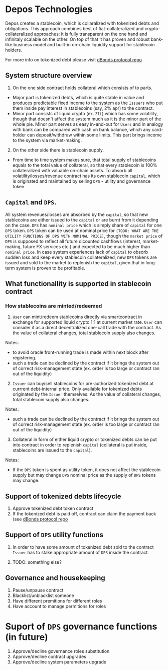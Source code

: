 # Depos Technologies

Depos creates a stablecoin, which is collaralized with tokenized debts and obligations. This approach combines best of fiat-collateralized and crypto-collateralized approaches: it is fully transparent on the one hand and infinitaly scalable on the other. On top of that it has proven and robust bank-like business model and built-in on-chain liquidity support for stablecoin holders.

For more info on tokenized debt please visit [dBonds protocol repo](https://github.com/thedeposbank/zilliqa-dbonds)

## System structure overview
1. On the one side contract holds collateral which consists of to parts.
* Major part is tokenized debts, which is quite stable in value and produces predictable fixed income to the system as the `Issuers` who put them inside pay interest in stablecoins (say, 2% apr) to the contract.
* Minor part consists of liquid crypto (ex. `ZIL`) which has some volatility, though that doesn't affect the system much as it is the minor part of the whole pie. Minor part serves as easy in-and-out for `Users` and in analogy with bank can be compared with cash on bank balance, which any card-holder can deposit/withdraw within some limits. This part brings income to the system via market-making.

2. On the other side there is stablecoin supply.
* From time to time system makes sure, that total supply of stablecoins equals to the total value of collateral, so that every stablecoin is 100% collateralized with valuable on-chain assets. To absorb all volatility/losses/revenue contract has its own stablecoin `capital`, which is originated and maintained by selling `DPS` - utility and governance token.

## `Capital` and `DPS`.
All system revenues/losses are absorbed by the `capital`, so that new stablecoins are either issued to the `capital` or are burnt from it depending on the case. `DPS` has `nominal price` which is simply share of `capital` for one `DPS` token. `DPS` token can be used at nominal price for `[TODO: WHAT ARE THE UTILITY FUNCTIONS OF DPS WITH NOMINAL PRICE]`, though the `market price` of `DPS` is supposed to reflect all future dicounted cashflows (interest, market-making, future FX services etc.) and expected to be much higher than `nominal price`. In case system experiences lack of `capital` to obsorb sudden loss and keep every stablecoin collateralized, new `DPS` tokens are issued and sold to the market to replenish the `capital`, given that in long-term system is proven to be profitable.



## What functionallity is supported in stablecoin contract

### How stablecoins are minted/redeemed
1. `User` can mint/redeem stablecoins directly via smartcontract in exchange for supported liquid crypto 1:1 at current market rate. `User` can consider it as a direct decentralized one-call trade with the contract. As the value of collateral changes, total stablecoin supply also changes.

Notes: 
* to avoid oracle front-running trade is made within next block after registering.
* such a trade can be declined by the contract if it brings the system out of correct risk-management state (ex. order is too large or contract ran out of the liquidity)

2. `Issuer` can buy/sell stablecoins
for pre-authorized tokenized debt at currrent debt-internal price. Only available for tokenized debts originated by the `Issuer` themselves. As the value of collateral changes, total stablecoin supply also changes.

Notes:
* such a trade can be declined by the contract if it brings the system out of correct risk-management state (ex. order is too large or contract ran out of the liquidity)

3. Collateral in form of either liquid crypto or tokenized debts can be put into contract in order to replenish `capital` (collateral is put inside, stablecoins are issued to the `capital`).

Notes: 
* If the `DPS` token is spent as utility token, it does not affect the stablecoin supply but may change `DPS` nominal price as the supply of `DPS` tokens may change.


## Support of tokenized debts lifecycle

1. Approve tokenized debt token contract
2. If the tokenized debt is paid off, contract can claim the payment back (see [dBonds protocol repo](https://github.com/thedeposbank/zilliqa-dbonds)

## Support of `DPS` utility functions

1. In order to have some amount of tokenized debt sold to the contract `Issuer` has to stake appropriate amount of `DPS` inside the contract.

2. TODO: something else?

## Governance and housekeeping

1. Pause/unpause contract
2. Blacklist/unblacklist someone
3. Have different premitions for different roles
4. Have account to manage permitions for roles

# Suport of `DPS` governance functions (in future)

1. Approve/decline governance roles substitution
2. Approve/decline contract upgrades
3. Approve/decline system parameters upgrade
